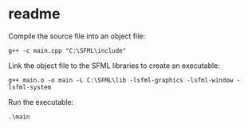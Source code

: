 # readme

Compile the source file into an object file:

    g++ -c main.cpp "C:\SFML\include"

Link the object file to the SFML libraries to create an executable:

    g++ main.o -o main -L C:\SFML\lib -lsfml-graphics -lsfml-window -lsfml-system

Run the executable:

    .\main
